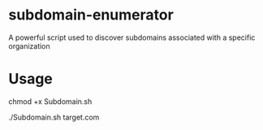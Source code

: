 # subdomain-enumerator
 A powerful script used to discover subdomains associated with a specific organization

# Usage

chmod +x Subdomain.sh

./Subdomain.sh target.com

